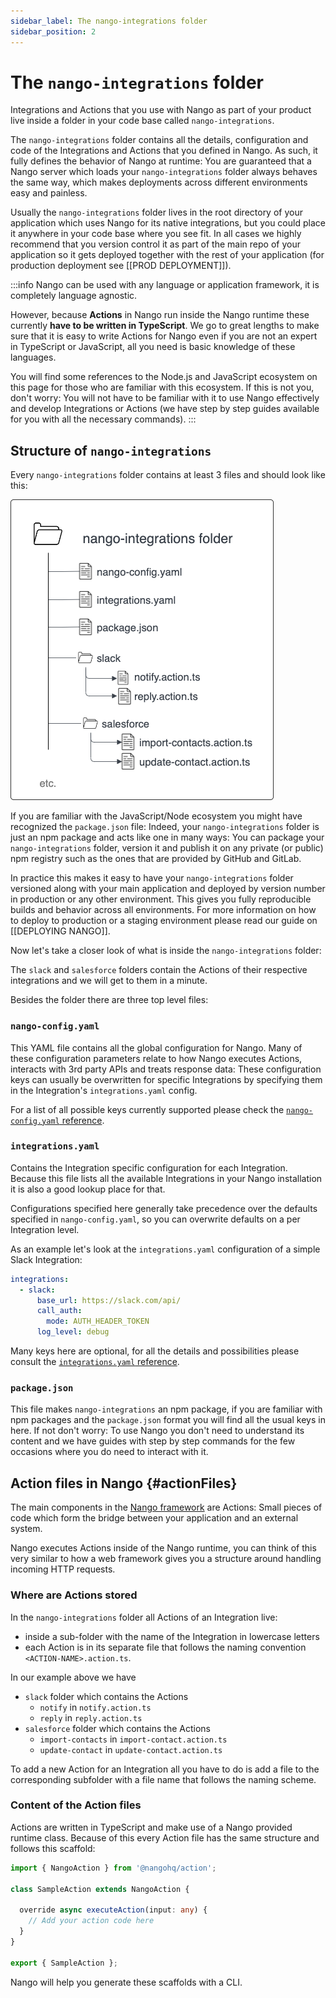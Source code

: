 ```yaml
---
sidebar_label: The nango-integrations folder
sidebar_position: 2
---
```


# The `nango-integrations` folder

Integrations and Actions that you use with Nango as part of your product live inside a folder in your code base called `nango-integrations`.

The `nango-integrations` folder contains all the details, configuration and code of the Integrations and Actions that you defined in Nango. As such, it fully defines the behavior of Nango at runtime: You are guaranteed that a Nango server which loads your `nango-integrations` folder always behaves the same way, which makes deployments across different environments easy and painless.

Usually the `nango-integrations` folder lives in the root directory of your application which uses Nango for its native integrations, but you could place it anywhere in your code base where you see fit. In all cases we highly recommend that you version control it as part of the main repo of your application so it gets deployed together with the rest of your application (for production deployment see [[PROD DEPLOYMENT]]).

:::info
Nango can be used with any language or application framework, it is completely language agnostic.

However, because **Actions** in Nango run inside the Nango runtime these currently **have to be written in TypeScript**. We go to great lengths to make sure that it is easy to write Actions for Nango even if you are not an expert in TypeScript or JavaScript, all you need is basic knowledge of these languages.

You will find some references to the Node.js and JavaScript ecosystem on this page for those who are familiar with this ecosystem. If this is not you, don't worry: You will not have to be familiar with it to use Nango effectively and develop Integrations or Actions (we have step by step guides available for you with all the necessary commands).
:::

## Structure of `nango-integrations`

Every `nango-integrations` folder contains at least 3 files and should look like this:

![Overview diagram of a nango-integrations folder](/img/nango-integrations-folder.png)

If you are familiar with the JavaScript/Node ecosystem you might have recognized the `package.json` file: Indeed, your `nango-integrations` folder is just an npm package and acts like one in many ways: You can package your `nango-integrations` folder, version it and publish it on any private (or public) npm registry such as the ones that are provided by GitHub and GitLab.

In practice this makes it easy to have your `nango-integrations` folder versioned along with your main application and deployed by version number in production or any other environment. This gives you fully reproducible builds and behavior across all environments. For more information on how to deploy to production or a staging environment please read our guide on [[DEPLOYING NANGO]].

Now let's take a closer look of what is inside the `nango-integrations` folder:

The `slack` and `salesforce` folders contain the Actions of their respective integrations and we will get to them in a minute.

Besides the folder there are three top level files:

### `nango-config.yaml`
This YAML file contains all the global configuration for Nango. Many of these configuration parameters relate to how Nango executes Actions, interacts with 3rd party APIs and treats response data: These configuration keys can usually be overwritten for specific Integrations by specifying them in the Integration's `integrations.yaml` config.

For a list of all possible keys currently supported please check the [`nango-config.yaml` reference](/config-reference.md#nangoConfigYaml).

### `integrations.yaml`
Contains the Integration specific configuration for each Integration. Because this file lists all the available Integrations in your Nango installation it is also a good lookup place for that.

Configurations specified here generally take precedence over the defaults specified in `nango-config.yaml`, so you can overwrite defaults on a per Integration level.

As an example let's look at the `integrations.yaml` configuration of a simple Slack Integration:
```yaml
integrations:
  - slack:
      base_url: https://slack.com/api/
      call_auth:
        mode: AUTH_HEADER_TOKEN
      log_level: debug
```

Many keys here are optional, for all the details and possibilities please consult the [`integrations.yaml` reference](/config-reference.md#integrationsYaml).

### `package.json`
This file makes `nango-integrations` an npm package, if you are familiar with npm packages and the `package.json` format you will find all the usual keys in here. If not don't worry: To use Nango you don't need to understand its content and we have guides with step by step commands for the few occasions where you do need to interact with it.

## Action files in Nango {#actionFiles}
The main components in the [Nango framework](framework-overview.md) are Actions: Small pieces of code which form the bridge between your application and an external system.

Nango executes Actions inside of the Nango runtime, you can think of this very similar to how a web framework gives you a structure around handling incoming HTTP requests.

### Where are Actions stored
In the `nango-integrations` folder all Actions of an Integration live:
- inside a sub-folder with the name of the Integration in lowercase letters
- each Action is in its separate file that follows the naming convention `<ACTION-NAME>.action.ts`.

In our example above we have
- `slack` folder which contains the Actions
    - `notify` in `notify.action.ts`
    - `reply` in `reply.action.ts`
- `salesforce` folder which contains the Actions
    - `import-contacts` in `import-contact.action.ts`
    - `update-contact` in `update-contact.action.ts`

To add a new Action for an Integration all you have to do is add a file to the corresponding subfolder with a file name that follows the naming scheme.

### Content of the Action files
Actions are written in TypeScript and make use of a Nango provided runtime class. Because of this every Action file has the same structure and follows this scaffold:

```typescript
import { NangoAction } from '@nangohq/action';

class SampleAction extends NangoAction {

  override async executeAction(input: any) {
    // Add your action code here
  }
}

export { SampleAction };
```
Nango will help you generate these scaffolds with a CLI.